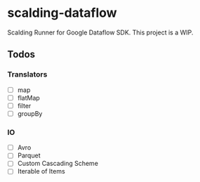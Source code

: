 # scalding-dataflow
Scalding Runner for Google Dataflow SDK. This project is a WIP. 

## Todos
### Translators
- [ ] map 
- [ ] flatMap 
- [ ] filter
- [ ] groupBy

### IO
- [ ] Avro
- [ ] Parquet
- [ ] Custom Cascading Scheme
- [ ] Iterable of Items
